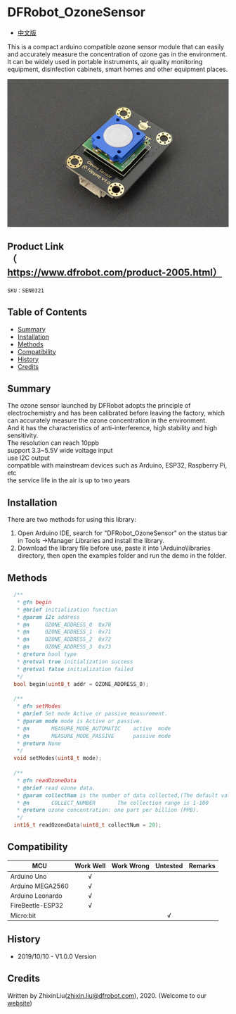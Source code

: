 # DFRobot_OzoneSensor
- [中文版](./README_CN.md)

This is a compact arduino compatible ozone sensor module that can easily and accurately measure the concentration of ozone gas in the environment. <br>
It can be widely used in portable instruments, air quality monitoring equipment, disinfection cabinets, smart homes and other equipment places. <br>


![效果图](resources/images/sen0321.jpg)


## Product Link（https://www.dfrobot.com/product-2005.html）

    SKU：SEN0321

## Table of Contents

* [Summary](#Summary)
* [Installation](#Installation)
* [Methods](#Methods)
* [Compatibility](#Compatibility)
* [History](#History)
* [Credits](#Credits)

## Summary
The ozone sensor launched by DFRobot adopts the principle of electrochemistry and has been calibrated before leaving the factory, which can accurately measure the ozone concentration in the environment.<br>
And it has the characteristics of anti-interference, high stability and high sensitivity. <br>
The resolution can reach 10ppb<br>
support 3.3~5.5V wide voltage input<br>
use I2C output<br>
compatible with mainstream devices such as Arduino, ESP32, Raspberry Pi, etc<br>
the service life in the air is up to two years<br>

## Installation
There are two methods for using this library:<br>
1. Open Arduino IDE, search for "DFRobot_OzoneSensor" on the status bar in Tools ->Manager Libraries and install the library.<br>
2. Download the library file before use, paste it into \Arduino\libraries directory, then open the examples folder and run the demo in the folder.<br>

## Methods

```C++
  /**
   * @fn begin
   * @brief initialization function 
   * @param i2c address
   * @n     OZONE_ADDRESS_0  0x70
   * @n     OZONE_ADDRESS_1  0x71
   * @n     OZONE_ADDRESS_2  0x72
   * @n     OZONE_ADDRESS_3  0x73
   * @return bool type
   * @retval true initialization success
   * @retval false initialization failed
   */
  bool begin(uint8_t addr = OZONE_ADDRESS_0);

  /**
   * @fn setModes
   * @brief Set mode Active or passive measurement.
   * @param mode mode is Active or passive.
   * @n       MEASURE_MODE_AUTOMATIC    active  mode
   * @n       MEASURE_MODE_PASSIVE      passive mode
   * @return None
   */
  void setModes(uint8_t mode);

  /**
   * @fn readOzoneData
   * @brief read ozone data.
   * @param collectNum is the number of data collected,(The default value is 20)
   * @n       COLLECT_NUMBER       The collection range is 1-100
   * @return ozone concentration: one part per billion (PPB).
   */
  int16_t readOzoneData(uint8_t collectNum = 20);
```

## Compatibility

MCU                | Work Well    | Work Wrong   | Untested    | Remarks
------------------ | :----------: | :----------: | :---------: | :----:
Arduino Uno        |      √       |              |             |
Arduino MEGA2560   |      √       |              |             |
Arduino Leonardo   |      √       |              |             |
FireBeetle-ESP32   |      √       |              |             |
Micro:bit          |              |              |      √      |


## History

- 2019/10/10 - V1.0.0 Version

## Credits

Written by ZhixinLiu(zhixin.liu@dfrobot.com), 2020. (Welcome to our [website](https://www.dfrobot.com/))
